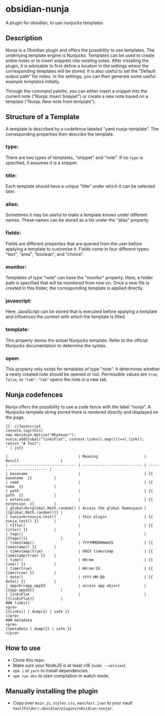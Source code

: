# obsidian-nunja

A plugin for obsidian, to use nunjucks templates

## Description

Nunja is a Obsidian plugin and offers the possibility to use templates. The underlying template engine is Nunjucks. Templates can be used to create entire notes or to insert snippets into existing notes. After installing the plugin, it is advisable to first define a location in the settings where the corresponding templates will be stored. It is also useful to set the "Default output path" for notes. In the settings, you can then generate some useful example templates initially.

Through the command palette, you can either insert a snippet into the current note ("Nunja: Insert Snippet") or create a new note based on a template ("Nunja: New note from template").

## Structure of a Template

A template is described by a codefence labeled "yaml nunja-template". The corresponding properties then describe the template.

### type: 

There are two types of templates, "snippet" and "note". If no `type` is specified, it assumes it is a snippet.  

### title: 

Each template should have a unique "title" under which it can be selected later.  

### alias: 
Sometimes it may be useful to make a template known under different names. These names can be stored as a list under the "alias" property.  

### fields: 

Fields are different properties that are queried from the user before applying a template to customize it. Fields come in four different types: "text", "area", "boolean", and "choice".  

### monitor: 

Templates of type "note" can have the "monitor" property. Here, a folder path is specified that will be monitored from now on. Once a new file is created in this folder, the corresponding template is applied directly.  

### javascript: 

Here, JavaScript can be stored that is executed before applying a template and influences the context with which the template is filled.  

### template: 

This property stores the actual Nunjucks template. Refer to the official Nunjucks documentation to determine the syntax.  

### open: 

This property only exists for templates of type "note". It determines whether a newly created note should be opened or not. Permissible values are `true`, `false`, or `"tab"`. `"tab"` opens the note in a new tab.


## Nunja codefences

Nunja offers the possibility to use a code fence with the label "nunja". A Nunjucks template string stored there is rendered directly and displayed on the page.

```nunja
{{' //Javascript
console.log(this)
new obsidian.Notice("Whatever");
nunja.addGlobal("linksFlat", context.links().map((l)=>l.link));
return "# Test";
' | js}}

|                                | Meaning                     | Result                   |
| ------------------------------ | --------------------------- | ------------------------ |
| basename                       |                             | {{ basename  }}          |
| name                           |                             | {{ name  }}              |
| path                           |                             | {{ path  }}              |
| extension                      |                             | {{ extension  }}         |
| global<br>global.Math.random() | Access the global Namespace | {{global.Math.random()}} |
| nunja<br>nunja.test()          | this plugin                 | {{ nunja.test() }}       |
| title()                        |                             | {{ title() }}            |
| tags()                         |                             | {{tags()}}               |
| timestamp()                    | YYYYMMDDHHmmSS              | {{ timestamp() }}        |
| timestamp(true)                | UNIX timestamp              | {{ timestamp(true) }}    |
| time()                         | HH:mm                       | {{ time() }}             |
| time(true)                     | HH:mm:SS                    | {{ time(true) }}         |
| date()                         | YYYY-MM-DD                  | {{ date() }}             |
| app<br>app.appId               | access app object           | {{app.appId}}            |
| linksFlat                      |                             | {{linksFlat}}            |
### links()
<pre>
{{links() | dump(2) | safe }}
</pre>
### metadata
<pre>
{{metadata | dump(2) | safe }}
</pre> 
```


## How to use

- Clone this repo.
- Make sure your NodeJS is at least v16 (`node --version`).
- `npm i` or `yarn` to install dependencies.
- `npm run dev` to start compilation in watch mode.

## Manually installing the plugin

- Copy over `main.js`, `styles.css`, `manifest.json` to your vault `VaultFolder/.obsidian/plugins/obsidian-nunja/`.


